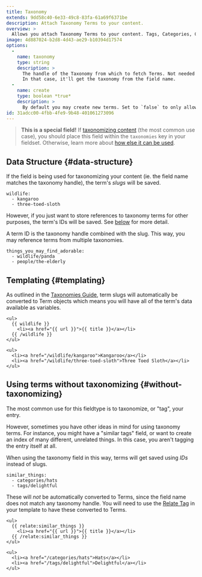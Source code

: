 ```yaml
---
title: Taxonomy
extends: 9dd58c40-6e33-49c8-83fa-61a69f6371be
description: Attach Taxonomy Terms to your content.
overview: >
  Allows you attach Taxonomy Terms to your content. Tags, Categories, Colors, Flavors, you name it. Taxonomy all the things! Learn more about [Taxonomies](/taxonomies).
image: 4d887024-b2d8-4d43-ae29-b10394d17574
options:
  -
    name: taxonomy
    type: string
    description: >
      The handle of the Taxonomy from which to fetch Terms. Not needed when placed in the fieldset's `taxonomies` array. 
      In that case, it'll get the taxonomy from the field name.
  -
    name: create
    type: boolean *true*
    description: >
      By default you may create new terms. Set to `false` to only allow selecting from existing terms.
id: 31adcc00-4fbb-4fe9-9b48-401061273096
---
```



> **This is a special field!**
If [taxonomizing content](/taxonomies#control-panel) (the most common use case), you should place this field within the `taxonomies` key in your fieldset. Otherwise, learn more about [how else it can be used](#without-taxonomizing).

## Data Structure {#data-structure}

If the field is being used for taxonomizing your content (ie. the field name matches the taxonomy handle), the term's _slugs_ will be saved.

``` .language-yaml
wildlife:
  - kangaroo
  - three-toed-sloth
```

However, if you just want to store references to taxonomy terms for other purposes, the term's IDs will be saved. See [below](#without-taxonomizing) for more detail.

A term ID is the taxonomy handle combined with the slug.
This way, you may reference terms from multiple taxonomies.

``` .language-yaml
things_you_may_find_adorable:
  - wildlife/panda
  - people/the-elderly
```

## Templating {#templating}

As outlined in the [Taxonomies Guide](/taxonomies#templating), term slugs will automatically be converted to Term objects which means
you will have all of the term's data available as variables.

```
<ul>
  {{ wildlife }}
    <li><a href="{{ url }}">{{ title }}</a></li>
  {{ /wildlife }}
</ul>
```

``` .language-output
<ul>
  <li><a href="/wildlife/kangaroo">Kangaroo</a></li>
  <li><a href="/wildlife/three-toed-sloth">Three Toed Sloth</a></li>
</ul>
```

## Using terms without taxonomizing {#without-taxonomizing}

The most common use for this fieldtype is to taxonomize, or "tag", your entry.

However, sometimes you have other ideas in mind for using taxonomy terms. For instance, you might have a "similar tags" field, or want to create an index of many different, unrelated things. In this case, you aren't tagging the entry itself at all.

When using the taxonomy field in this way, terms will get saved using _IDs_ instead of slugs.

```
similar_things:
  - categories/hats
  - tags/delightful
```

These will _not_ be automatically converted to Terms, since the field name does not match any taxonomy handle.
You will need to use the [Relate Tag](/tags/relate) in your template to have these converted to Terms.

```
<ul>
  {{ relate:similar_things }}
    <li><a href="{{ url }}">{{ title }}</a></li>
  {{ /relate:similar_things }}
</ul>
```

``` .language-output
<ul>
  <li><a href="/categories/hats">Hats</a></li>
  <li><a href="/tags/delightful">Delightful</a></li>
</ul>
```